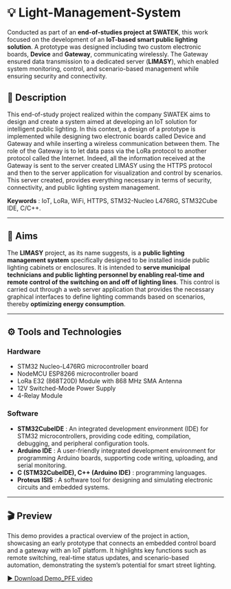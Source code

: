# 💡 Light-Management-System
Conducted as part of an **end-of-studies project at SWATEK**, this work focused on the development of an **IoT-based smart public lighting solution**. A prototype was designed including two custom electronic boards, **Device** and **Gateway**, communicating wirelessly. The Gateway ensured data transmission to a dedicated server (**LIMASY**), which enabled system monitoring, control, and scenario-based management while ensuring security and connectivity.

## 📄 Description
This end-of-study project realized within the company SWATEK aims to design and create a system aimed at
developing an IoT solution for intelligent public lighting. In this context, a design of a prototype is implemented
while designing two electronic boards called Device and Gateway and while inserting a wireless communication
between them. The role of the Gateway is to let data pass via the LoRa protocol to another protocol called
the Internet. Indeed, all the information received at the Gateway is sent to the server created LIMASY using
the HTTPS protocol and then to the server application for visualization and control by scenarios.
This server created, provides everything necessary in terms of security, connectivity, and public lighting system management.

**Keywords** : IoT, LoRa, WiFi, HTTPS, STM32-Nucleo L476RG, STM32Cube IDE, C/C++.

---        

## 🎯 Aims
The **LIMASY** project, as its name suggests, is a **public lighting management system** specifically designed to be installed inside public lighting cabinets or enclosures. It is intended to **serve municipal technicians and public lighting personnel by enabling real-time and remote control of the switching on and off of lighting lines**. This control is carried out through a web server application that provides the necessary graphical interfaces to define lighting commands based on scenarios, thereby **optimizing energy consumption**.

---        
## ⚙️ Tools and Technologies

### Hardware 
- STM32 Nucleo-L476RG microcontroller board
- NodeMCU ESP8266 microcontroller board
- LoRa E32 (868T20D) Module with 868 MHz SMA Antenna
- 12V Switched-Mode Power Supply
- 4-Relay Module
  
### Software
- **STM32CubeIDE** : An integrated development environment (IDE) for STM32 microcontrollers, providing code editing, compilation, debugging, and peripheral configuration tools.
- **Arduino IDE** : A user-friendly integrated development environment for programming Arduino boards, supporting code writing, uploading, and serial monitoring.
- **C (STM32CubeIDE), C++ (Arduino IDE)** : programming languages.
- **Proteus ISIS** : A software tool for designing and simulating electronic circuits and embedded systems.
---
## 🎬 Preview
This demo provides a practical overview of the project in action, showcasing an early prototype that connects an embedded control board and a gateway with an IoT platform. It highlights key functions such as remote switching, real-time status updates, and scenario-based automation, demonstrating the system’s potential for smart street lighting.

[▶️ Download Demo_PFE video](Demo_PFE.mp4)



